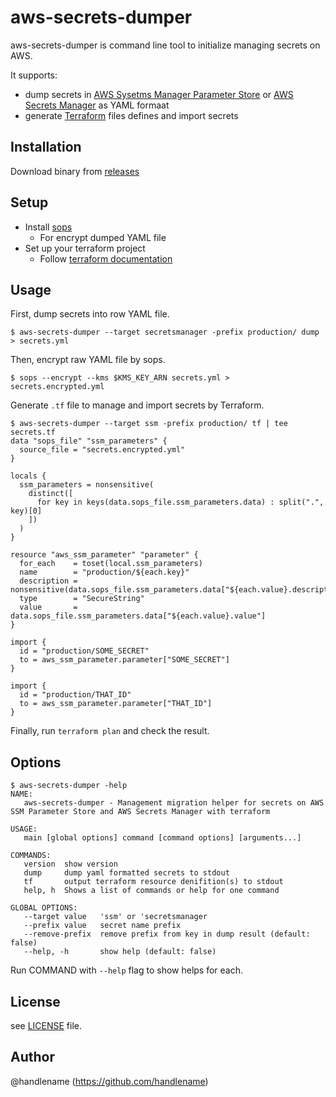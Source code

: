 # aws-secrets-dumper

aws-secrets-dumper is command line tool to initialize managing secrets on AWS.

It supports:

- dump secrets in [AWS Sysetms Manager Parameter Store](https://docs.aws.amazon.com/ja_jp/systems-manager/latest/userguide/systems-manager-parameter-store.html) or [AWS Secrets Manager](https://docs.aws.amazon.com/ja_jp/secretsmanager/index.html) as YAML formaat
- generate [Terraform](https://www.terraform.io/) files defines and import secrets

## Installation

Download binary from [releases](https://github.com/handlename/aws-secrets-dumper/releases)

## Setup

- Install [sops](https://github.com/mozilla/sops)
    - For encrypt dumped YAML file
- Set up your terraform project
    - Follow [terraform documentation](https://developer.hashicorp.com/terraform/tutorials/aws-get-started)

## Usage

First, dump secrets into row YAML file.

```console
$ aws-secrets-dumper --target secretsmanager -prefix production/ dump > secrets.yml
```

Then, encrypt raw YAML file by sops.

```console
$ sops --encrypt --kms $KMS_KEY_ARN secrets.yml > secrets.encrypted.yml
```

Generate `.tf` file to manage and import secrets by Terraform.

```console
$ aws-secrets-dumper --target ssm -prefix production/ tf | tee secrets.tf
data "sops_file" "ssm_parameters" {
  source_file = "secrets.encrypted.yml"
}

locals {
  ssm_parameters = nonsensitive(
    distinct([
      for key in keys(data.sops_file.ssm_parameters.data) : split(".", key)[0]
    ])
  )
}

resource "aws_ssm_parameter" "parameter" {
  for_each    = toset(local.ssm_parameters)
  name        = "production/${each.key}"
  description = nonsensitive(data.sops_file.ssm_parameters.data["${each.value}.description"])
  type        = "SecureString"
  value       = data.sops_file.ssm_parameters.data["${each.value}.value"]
}

import {
  id = "production/SOME_SECRET"
  to = aws_ssm_parameter.parameter["SOME_SECRET"]
}

import {
  id = "production/THAT_ID"
  to = aws_ssm_parameter.parameter["THAT_ID"]
}
```

Finally, run `terraform plan` and check the result.

## Options

```console
$ aws-secrets-dumper -help
NAME:
   aws-secrets-dumper - Management migration helper for secrets on AWS SSM Parameter Store and AWS Secrets Manager with terraform

USAGE:
   main [global options] command [command options] [arguments...]

COMMANDS:
   version  show version
   dump     dump yaml formatted secrets to stdout
   tf       output terraform resource denifition(s) to stdout
   help, h  Shows a list of commands or help for one command

GLOBAL OPTIONS:
   --target value   'ssm' or 'secretsmanager
   --prefix value   secret name prefix
   --remove-prefix  remove prefix from key in dump result (default: false)
   --help, -h       show help (default: false)
```

Run COMMAND with `--help` flag to show helps for each.

## License

see [LICENSE](https://github.com/handlename/aws-secrets-dumper/blob/master/LICENSE) file.

## Author

@handlename (https://github.com/handlename)

